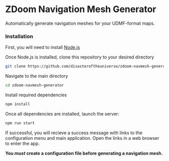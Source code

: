 # ZDoom Navigation Mesh Generator
Automatically generate navigation meshes for your UDMF-format maps.

### Installation

First, you will need to install [Node.js](https://nodejs.org/en/)

Once Node.js is installed, clone this repository to your desired directory

```sh
git clone https://github.com/disasteroftheuniverse/zdoom-navmesh-generator
```
Navigate to the main directory

```sh
cd zdoom-navmesh-generator
```

Install required dependencies

```sh
npm install
```

Once all dependencies are installed, launch the server:

```sh
npm run start
```

If successful, you will recieve a success message with links to the configuration menu and main application. Open the links in a web browser to enter the app. 

**You _must_ create a configuration file before generating a navigation mesh.**

